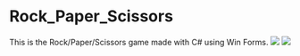# Rock_Paper_Scissors
This is the Rock/Paper/Scissors game made with C# using Win Forms.
<img src="https://i.ibb.co/pyvH4vr/image.png">
<img src="https://i.ibb.co/H4kpjx1/image.png">
